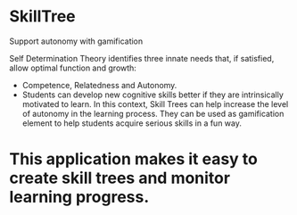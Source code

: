 # SkillTree
Support autonomy with gamification

Self Determination Theory identifies three innate needs that, if satisfied, allow optimal function and growth:
- Competence, Relatedness and Autonomy. 
- Students can develop new cognitive skills better if they are intrinsically motivated to learn.
In this context, Skill Trees can help increase the level of autonomy in the learning process.
They can be used as gamification element to help students acquire serious skills in a fun way.

# This application makes it easy to create skill trees and monitor learning progress.


